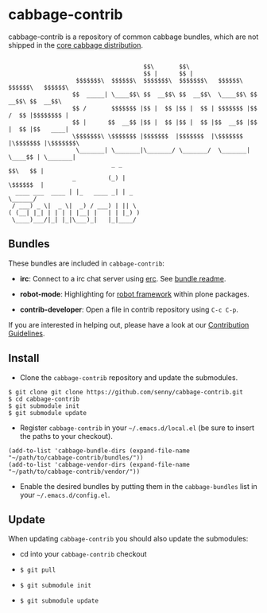 cabbage-contrib
===============

cabbage-contrib is a repository of common cabbage bundles, which are
not shipped in the [core cabbage distribution](https://github.com/senny/cabbage).

```shell

                                      $$\       $$\
                                      $$ |      $$ |
                   $$$$$$$\  $$$$$$\  $$$$$$$\  $$$$$$$\   $$$$$$\   $$$$$$\   $$$$$$\
                  $$  _____| \____$$\ $$  __$$\ $$  __$$\  \____$$\ $$  __$$\ $$  __$$\
                  $$ /       $$$$$$$ |$$ |  $$ |$$ |  $$ | $$$$$$$ |$$ /  $$ |$$$$$$$$ |
                  $$ |      $$  __$$ |$$ |  $$ |$$ |  $$ |$$  __$$ |$$ |  $$ |$$   ____|
                  \$$$$$$$\ \$$$$$$$ |$$$$$$$  |$$$$$$$  |\$$$$$$$ |\$$$$$$$ |\$$$$$$$\
                   \_______| \_______|\_______/ \_______/  \_______| \____$$ | \_______|
                             _ _                                    $$\   $$ |
                  _         (_) |                                   \$$$$$$  |
  ____ ___  ____ | |_   ____ _| | _                                  \______/
 / ___) _ \|  _ \|  _) / ___) | || \
( (__| |_| | | | | |__| |   | | |_) )
 \____)___/|_| |_|\___)_|   |_|____/

```


Bundles
-------

These bundles are included in `cabbage-contrib`:

- **irc**: Connect to a irc chat server
  using [erc](http://www.emacswiki.org/emacs/ERC).
  See [bundle readme](https://github.com/senny/cabbage-contrib/blob/master/bundles/irc/readme.md).

- **robot-mode**: Highlighting for
  [robot framework](http://code.google.com/p/robotframework/) within
  plone packages.

- **contrib-developer**: Open a file in contrib repository
  using `C-c C-p`.


If you are interested in helping out, please have a look at our [Contribution Guidelines](https://github.com/senny/cabbage-contrib/blob/master/CONTRIBUTING.md).



Install
-------

- Clone the `cabbage-contrib` repository and update the submodules.

```shell
$ git clone git clone https://github.com/senny/cabbage-contrib.git
$ cd cabbage-contrib
$ git submodule init
$ git submodule update
```

- Register `cabbage-contrib` in your `~/.emacs.d/local.el` (be sure to
  insert the paths to your checkout).

```shell
(add-to-list 'cabbage-bundle-dirs (expand-file-name "~/path/to/cabbage-contrib/bundles/"))
(add-to-list 'cabbage-vendor-dirs (expand-file-name "~/path/to/cabbage-contrib/vendor/"))
```

- Enable the desired bundles by putting them in the `cabbage-bundles`
  list in your `~/.emacs.d/config.el`.



Update
------

When updating `cabbage-contrib` you should also update the submodules:

- cd into your `cabbage-contrib` checkout

- ``$ git pull``

- ``$ git submodule init``

- ``$ git submodule update``
